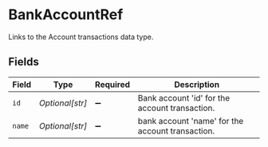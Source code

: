 # BankAccountRef

Links to the Account transactions data type.


## Fields

| Field                                            | Type                                             | Required                                         | Description                                      |
| ------------------------------------------------ | ------------------------------------------------ | ------------------------------------------------ | ------------------------------------------------ |
| `id`                                             | *Optional[str]*                                  | :heavy_minus_sign:                               | Bank account 'id' for the account transaction.   |
| `name`                                           | *Optional[str]*                                  | :heavy_minus_sign:                               | bank account 'name' for the account transaction. |